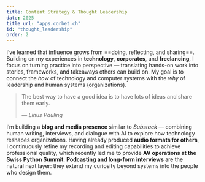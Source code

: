```yaml
---
title: Content Strategy & Thought Leadership
date: 2025
title_url: "apps.corbet.ch"
id: "thought_leadership"
order: 2
---
```

I’ve learned that influence grows from ==doing, reflecting, and sharing==. Building on my experiences in **technology**, **corporates**, and **freelancing**, I focus on turning practice into perspective — translating hands-on work into stories, frameworks, and takeaways others can build on. My goal is to connect the *how* of technology and computer systems with the *why* of leadership and human systems (organizations).  

> The best way to have a good idea is to have lots of ideas and share them early.  
> <footer>— <cite>Linus Pauling</cite></footer>  

I’m building a **blog and media presence** similar to *Substack* — combining human writing, interviews, and dialogue with AI to explore how technology reshapes organizations. Having already produced **audio formats for others**, I continuously refine my recording and editing capabilities to achieve professional quality, which recently led me to provide **AV operations at the Swiss Python Summit**. **Podcasting and long-form interviews** are the natural next layer: they extend my curiosity beyond systems into the people who design them.